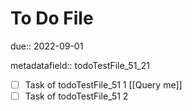 # To Do File

due:: 2022-09-01

metadatafield:: todoTestFile_51\_21

- [ ] Task of todoTestFile_51 1 [[Query me]]
- [ ] Task of todoTestFile_51 2
